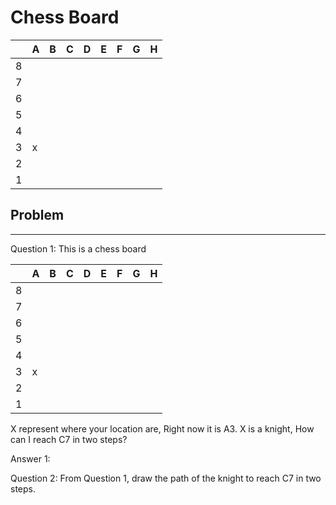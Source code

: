 # Chess Board

|     | A   | B   | C   | D   | E   | F   | G   | H   |
| --- | --- | --- | --- | --- | --- | --- | --- | --- |
| 8   |     |     |     |     |     |     |     |     |
| 7   |     |     |     |     |     |     |     |     |
| 6   |     |     |     |     |     |     |     |     |
| 5   |     |     |     |     |     |     |     |     |
| 4   |     |     |     |     |     |     |     |     |
| 3   | x   |     |     |     |     |     |     |     |
| 2   |     |     |     |     |     |     |     |     |
| 1   |     |     |     |     |     |     |     |     |

## Problem

---

Question 1:
This is a chess board

|     | A   | B   | C   | D   | E   | F   | G   | H   |
| --- | --- | --- | --- | --- | --- | --- | --- | --- |
| 8   |     |     |     |     |     |     |     |     |
| 7   |     |     |     |     |     |     |     |     |
| 6   |     |     |     |     |     |     |     |     |
| 5   |     |     |     |     |     |     |     |     |
| 4   |     |     |     |     |     |     |     |     |
| 3   | x   |     |     |     |     |     |     |     |
| 2   |     |     |     |     |     |     |     |     |
| 1   |     |     |     |     |     |     |     |     |

X represent where your location are, Right now it is A3. X is a knight, How can I reach C7 in two steps?

Answer 1:

Question 2:
From Question 1, draw the path of the knight to reach C7 in two steps.
